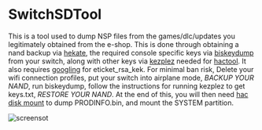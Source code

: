 # SwitchSDTool

This is a tool used to dump NSP files from the games/dlc/updates you legitimately obtained from the e-shop. This is done through obtaining a nand backup via [hekate](https://github.com/CTCaer/hekate/), the required console specific keys via [biskeydump](https://github.com/rajkosto/biskeydump) from your switch, along with other keys via [kezplez](https://github.com/tesnos/kezplez-nx) needed for [hactool](https://github.com/SciresM/hactool). It also requires [googling](https://www.google.com/ "Hoping kezplez eventually supports retrieving this") for eticket_rsa_kek. For minimal ban risk,  Delete your wifi connection profiles, put your switch into airplane mode,  *BACKUP YOUR NAND*, run biskeydump, follow the instructions for running kezplez to get keys.txt, *RESTORE YOUR NAND*. At the end of this, you will then need [hac disk mount](https://switchtools.sshnuke.net/) to dump PRODINFO.bin, and mount the SYSTEM partition.

![screensot](https://github.caitsith2.com/SwitchSDTool/screenshot_new.png)
